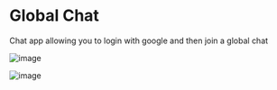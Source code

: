# Global Chat

Chat app allowing you to login with google and then join a global chat

![image](https://github.com/m1lanaz/chat-app/assets/58622630/8264cb5e-7810-4844-a9d3-3a3bb5a8cca6)

![image](https://github.com/m1lanaz/chat-app/assets/58622630/33549937-68f9-4e1e-946a-95ad565aac9a)

